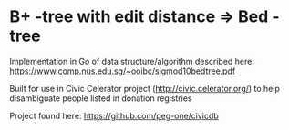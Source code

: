 # B+ -tree with edit distance => Bed -tree

Implementation in Go of data structure/algorithm described here:
https://www.comp.nus.edu.sg/~ooibc/sigmod10bedtree.pdf

Built for use in Civic Celerator project (http://civic.celerator.org/) to help disambiguate people listed in donation registries

Project found here: https://github.com/peg-one/civicdb

